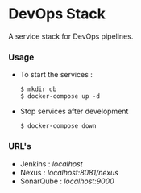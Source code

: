 # DevOps Stack
A service stack for DevOps pipelines. 

### Usage
- To start the services :
    ``` 
    $ mkdir db 
    $ docker-compose up -d 
    ```

- Stop services after development
    ```
    $ docker-compose down
    ```

### URL's

- Jenkins : *localhost*
- Nexus : *localhost:8081/nexus*
- SonarQube : *localhost:9000*